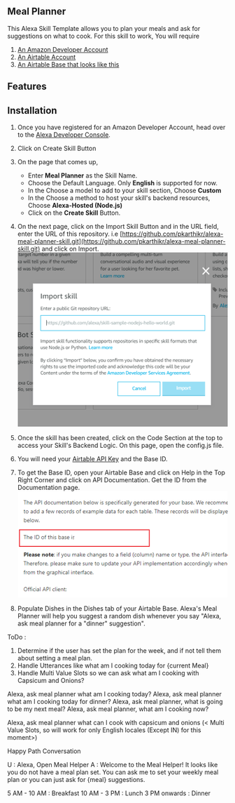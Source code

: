 ## Meal Planner 

This Alexa Skill Template allows you to plan your meals and ask for suggestions on what to cook. 
For this skill to work, You will require 
1. [An Amazon Developer Account](https://developer.amazon.com/)
2. [An Airtable Account](https://airtable.com/invite/r/henbCQON)
3. [An Airtable Base that looks like this](https://airtable.com/shrVv5h43q73fgPzl)

## Features



## Installation 

1. Once you have registered for an Amazon Developer Account, head over to the [Alexa Developer Console](https://developer.amazon.com/alexa/console/ask).

2. Click on Create Skill Button

3. On the page that comes up,
    *   Enter __Meal Planner__ as the Skill Name. 
    *   Choose the Default Language. Only __English__ is supported for now. 
    *   In the Choose a model to add to your skill section, Choose __Custom__
    *   In the Choose a method to host your skill's backend resources, Choose __Alexa-Hosted (Node.js)__
    *   Click on the __Create Skill__ Button.

4. On the next page, click on the Import Skill Button and in the URL field, enter the URL of this repository. i.e [https://github.com/pkarthikr/alexa-meal-planner-skill.git](https://github.com/pkarthikr/alexa-meal-planner-skill.git) and click on Import. 
![Import Skill](assets/import_skill.png)

5. Once the skill has been created, click on the Code Section at the top to access your Skill's Backend Logic. On this page, open the config.js file. 

6. You will need your [Airtable API Key](https://airtable.com/account) and the Base ID.

7. To get the Base ID, open your Airtable Base and click on Help in the Top Right Corner and click on API Documentation. Get the ID from the Documentation page. 
![Airtable ID](assets/Airtable_Base_ID.png)

8. Populate Dishes in the Dishes tab of your Airtable Base. Alexa's Meal Planner will help you suggest a random dish whenever you say "Alexa, ask meal planner for a "dinner" suggestion".

ToDo : 

1. Determine if the user has set the plan for the week, and if not tell them about setting a meal plan. 
2. Handle Utterances like what am I cooking today for {current Meal}
2. Handle Multi Value Slots so we can ask what am I cooking with Capsicum and Onions? 

Alexa, ask meal planner what am I cooking today?
Alexa, ask meal planner what am I cooking today for dinner? 
Alexa, ask meal planner, what is going to be my next meal? 
Alexa, ask meal planner, what am I cooking now? 

Alexa, ask meal planner what can I cook with capsicum and onions (< Multi Value Slots, so will work for only English locales (Except IN) for this moment>)

Happy Path Conversation 

U : Alexa, Open Meal Helper
A : Welcome to the Meal Helper! It looks like you do not have a meal plan set. 
You can ask me to set your weekly meal plan or you can just ask for {meal} suggestions. 

5 AM - 10 AM : Breakfast 
10 AM - 3 PM : Lunch
3 PM onwards : Dinner 